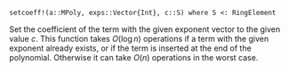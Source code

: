 ```
setcoeff!(a::MPoly, exps::Vector{Int}, c::S) where S <: RingElement
```

Set the coefficient of the term with the given exponent vector to the given value $c$. This function takes $O(\log n)$ operations if a term with the given exponent already exists, or if the term is inserted at the end of the polynomial. Otherwise it can take $O(n)$ operations in the worst case.
